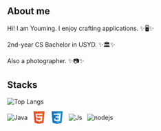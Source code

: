 ## About me
Hi! I am Youming. I enjoy crafting applications. ✨🖥✨ 

2nd-year CS Bachelor in USYD. ✨🏛✨ 

Also a photographer. ✨📷✨

<!-- # Leetcode
![Leetcode](https://leetcard.jacoblin.cool/youming16?theme=light&font=Monda) -->

## Stacks
![Top Langs](https://github-readme-stats.vercel.app/api/top-langs/?username=youming16&hide=TeX&layout=compact)
<br>
<div>
  <img align="center" alt="Java" height="30" width="30" src="https://cdn-icons-png.flaticon.com/512/5968/5968282.png">
  &nbsp;
  <img align="center" alt="HTML"width="30" src="https://raw.githubusercontent.com/devicons/devicon/master/icons/html5/html5-original.svg">
  &nbsp;
  <img align="center" alt="CSS" height="30" width="30" src="https://raw.githubusercontent.com/devicons/devicon/master/icons/css3/css3-original.svg">
  &nbsp;
  <img align="center" alt="Js" width="30" src="https://cdn-icons-png.flaticon.com/512/5968/5968292.png">
  &nbsp;
<!--   <img align="center" alt="React" width="30" src="https://cdn-icons-png.flaticon.com/512/1126/1126012.png">
  &nbsp; -->
<!--   <img align="center" alt="mysql" width="30" src="https://cdn-icons-png.flaticon.com/512/5968/5968313.png">
  &nbsp; -->
  <img align="center" alt="nodejs" width="30" src="https://cdn-icons-png.flaticon.com/512/5968/5968322.png">
<!--   &nbsp;
  <img align="center" alt="docker" width="30" src="https://cdn-icons-png.flaticon.com/512/5969/5969059.png">
  &nbsp;
  <img align="center" alt="python" width="30" src="https://cdn-icons-png.flaticon.com/512/5968/5968350.png"> -->
  
</div>
